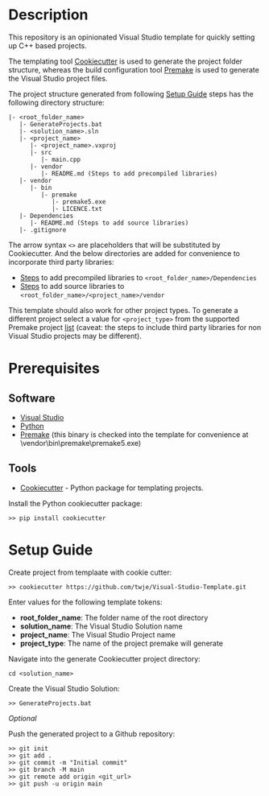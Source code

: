 # Description
This repository is an opinionated Visual Studio template for quickly setting up C++ based projects. 

The templating tool [Cookiecutter](https://cookiecutter.readthedocs.io/) is used to generate the project folder structure, whereas the build configuration tool [Premake](https://premake.github.io/docs/) is used to generate the Visual Studio project files.

The project structure generated from following  [Setup Guide](#SetupGuide) steps has the following directory structure:

```
|- <root_folder_name>   
   |- GenerateProjects.bat
   |- <solution_name>.sln
   |- <project_name>
      |- <project_name>.vxproj
      |- src
         |- main.cpp
      |- vendor
         |- README.md (Steps to add precompiled libraries)
   |- vendor
      |- bin
         |- premake
            |- premake5.exe
            |- LICENCE.txt
   |- Dependencies
      |- README.md (Steps to add source libraries)
   |- .gitignore
```

The arrow syntax `<>` are placeholders that will be substituted by Cookiecutter. And the below directories are added for convenience to incorporate third party libraries:
- [Steps](./{{cookiecutter.root_folder_name}}/Dependencies/README.md) to add precompiled libraries to `<root_folder_name>/Dependencies`
- [Steps](./{{cookiecutter.root_folder_name}}/{{cookiecutter.project_name}}/vendor/README.md) to add source libraries to `<root_folder_name>/<project_name>/vendor`

This template should also work for other project types. To generate a different project select a value for `<project_type>` from the supported Premake project [list](https://premake.github.io/docs/Using-Premake) (caveat: the steps to include third party libraries for non Visual Studio projects may be different).

# Prerequisites

## Software
- [Visual Studio](https://visualstudio.microsoft.com/)
- [Python](https://www.python.org/)
- [Premake](https://premake.github.io/docs/) (this binary is checked into the template for convenience at \vendor\bin\premake\premake5.exe)

## Tools
- [Cookiecutter](https://cookiecutter.readthedocs.io/) - Python package for templating projects.

Install the Python cookiecutter package:
```
>> pip install cookiecutter
```

<a name="SetupGuide"></a> 
# Setup Guide

Create project from templaate with cookie cutter:
```
>> cookiecutter https://github.com/twje/Visual-Studio-Template.git
```

Enter values for the following template tokens:
- **root_folder_name**: The folder name of the root directory
- **solution_name**: The Visual Studio Solution name
- **project_name**: The Visual Studio Project name
- **project_type**: The name of the project premake will generate


Navigate into the generate Cookiecutter project directory:
```
cd <solution_name>
```

<a name="CreateVSSolution"></a>
Create the Visual Studio Solution:
```
>> GenerateProjects.bat
```

*Optional*

Push the generated project to a Github repository:

```
>> git init
>> git add .
>> git commit -m "Initial commit"
>> git branch -M main
>> git remote add origin <git_url>
>> git push -u origin main
```
